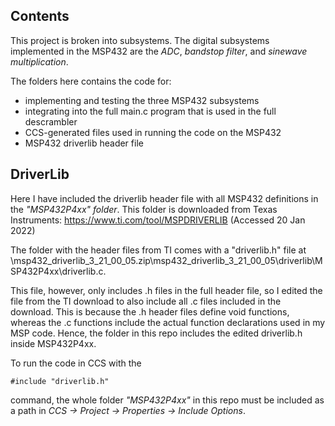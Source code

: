 ## Contents
This project is broken into subsystems. The digital subsystems implemented in the MSP432 are the *ADC*, *bandstop filter*, and *sinewave multiplication*.

The folders here contains the code for:
- implementing and testing the three MSP432 subsystems
- integrating into the full main.c program that is used in the full descrambler
- CCS-generated files used in running the code on the MSP432
- MSP432 driverlib header file

## DriverLib
Here I have included the driverlib header file with all MSP432 definitions in the *"MSP432P4xx" folder*. This folder is downloaded from Texas Instruments: https://www.ti.com/tool/MSPDRIVERLIB (Accessed 20 Jan 2022)

The folder with the header files from TI comes with a "driverlib.h" file at \msp432_driverlib_3_21_00_05.zip\msp432_driverlib_3_21_00_05\driverlib\MSP432P4xx\driverlib.c.

This file, however, only includes .h files in the full header file, so I edited the file from the TI download to also include all .c files included in the download. This is because the .h header files define void functions, whereas the .c functions include the actual function declarations used in my MSP code. Hence, the folder in this repo includes the edited driverlib.h inside MSP432P4xx.

To run the code in CCS with the
```
#include "driverlib.h"
```
command, the whole folder *"MSP432P4xx"* in this repo must be included as a path in *CCS -> Project -> Properties -> Include Options*.
